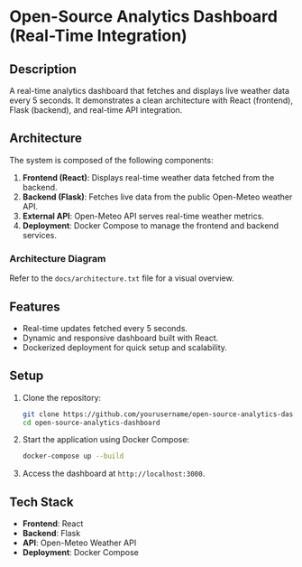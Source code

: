 
# Open-Source Analytics Dashboard (Real-Time Integration)

## Description
A real-time analytics dashboard that fetches and displays live weather data every 5 seconds. It demonstrates a clean architecture with React (frontend), Flask (backend), and real-time API integration.

## Architecture
The system is composed of the following components:

1. **Frontend (React)**: Displays real-time weather data fetched from the backend.
2. **Backend (Flask)**: Fetches live data from the public Open-Meteo weather API.
3. **External API**: Open-Meteo API serves real-time weather metrics.
4. **Deployment**: Docker Compose to manage the frontend and backend services.

### Architecture Diagram
Refer to the `docs/architecture.txt` file for a visual overview.

## Features
- Real-time updates fetched every 5 seconds.
- Dynamic and responsive dashboard built with React.
- Dockerized deployment for quick setup and scalability.

## Setup

1. Clone the repository:
   ```bash
   git clone https://github.com/yourusername/open-source-analytics-dashboard.git
   cd open-source-analytics-dashboard
   ```

2. Start the application using Docker Compose:
   ```bash
   docker-compose up --build
   ```

3. Access the dashboard at `http://localhost:3000`.

## Tech Stack
- **Frontend**: React
- **Backend**: Flask
- **API**: Open-Meteo Weather API
- **Deployment**: Docker Compose


